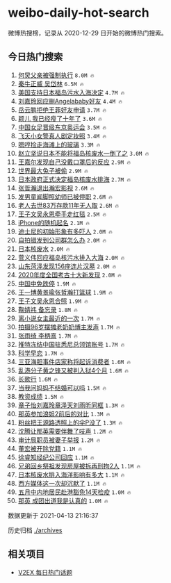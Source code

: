 # weibo-daily-hot-search

微博热搜榜，记录从 2020-12-29 日开始的微博热门搜索。

## 今日热门搜索

<!-- BEGIN -->

1. [何炅父亲被强制执行](https://s.weibo.com/weibo?q=%23%E4%BD%95%E7%82%85%E7%88%B6%E4%BA%B2%E8%A2%AB%E5%BC%BA%E5%88%B6%E6%89%A7%E8%A1%8C%23&Refer=top) `8.0M 🔥`
1. [秦牛正威 吴岱林](https://s.weibo.com/weibo?q=%E7%A7%A6%E7%89%9B%E6%AD%A3%E5%A8%81%20%E5%90%B4%E5%B2%B1%E6%9E%97&Refer=top) `6.5M 🔥`
1. [美国支持日本福岛污水入海决定](https://s.weibo.com/weibo?q=%23%E7%BE%8E%E5%9B%BD%E6%94%AF%E6%8C%81%E6%97%A5%E6%9C%AC%E7%A6%8F%E5%B2%9B%E6%B1%A1%E6%B0%B4%E5%85%A5%E6%B5%B7%E5%86%B3%E5%AE%9A%23&Refer=top) `4.7M 🔥`
1. [刘嘉玲回应删Angelababy好友](https://s.weibo.com/weibo?q=%E5%88%98%E5%98%89%E7%8E%B2%E5%9B%9E%E5%BA%94%E5%88%A0Angelababy%E5%A5%BD%E5%8F%8B&Refer=top) `4.4M 🔥`
1. [岳云鹏拒绝王菲好友申请](https://s.weibo.com/weibo?q=%23%E5%B2%B3%E4%BA%91%E9%B9%8F%E6%8B%92%E7%BB%9D%E7%8E%8B%E8%8F%B2%E5%A5%BD%E5%8F%8B%E7%94%B3%E8%AF%B7%23&Refer=top) `3.7M 🔥`
1. [颖儿 我已经瘦了十年了](https://s.weibo.com/weibo?q=%E9%A2%96%E5%84%BF%20%E6%88%91%E5%B7%B2%E7%BB%8F%E7%98%A6%E4%BA%86%E5%8D%81%E5%B9%B4%E4%BA%86&Refer=top) `3.6M 🔥`
1. [中国女足晋级东京奥运会](https://s.weibo.com/weibo?q=%23%E4%B8%AD%E5%9B%BD%E5%A5%B3%E8%B6%B3%E6%99%8B%E7%BA%A7%E4%B8%9C%E4%BA%AC%E5%A5%A5%E8%BF%90%E4%BC%9A%23&Refer=top) `3.5M 🔥`
1. [飞天小女警真人剧定妆照](https://s.weibo.com/weibo?q=%E9%A3%9E%E5%A4%A9%E5%B0%8F%E5%A5%B3%E8%AD%A6%E7%9C%9F%E4%BA%BA%E5%89%A7%E5%AE%9A%E5%A6%86%E7%85%A7&Refer=top) `3.4M 🔥`
1. [嗯哼捡走海滩上的玻璃](https://s.weibo.com/weibo?q=%E5%97%AF%E5%93%BC%E6%8D%A1%E8%B5%B0%E6%B5%B7%E6%BB%A9%E4%B8%8A%E7%9A%84%E7%8E%BB%E7%92%83&Refer=top) `3.3M 🔥`
1. [赵立坚说日本不能将福岛核废水一倒了之](https://s.weibo.com/weibo?q=%23%E8%B5%B5%E7%AB%8B%E5%9D%9A%E8%AF%B4%E6%97%A5%E6%9C%AC%E4%B8%8D%E8%83%BD%E5%B0%86%E7%A6%8F%E5%B2%9B%E6%A0%B8%E5%BA%9F%E6%B0%B4%E4%B8%80%E5%80%92%E4%BA%86%E4%B9%8B%23&Refer=top) `3.0M 🔥`
1. [王嘉尔发现自己没戴口罩后的反应](https://s.weibo.com/weibo?q=%23%E7%8E%8B%E5%98%89%E5%B0%94%E5%8F%91%E7%8E%B0%E8%87%AA%E5%B7%B1%E6%B2%A1%E6%88%B4%E5%8F%A3%E7%BD%A9%E5%90%8E%E7%9A%84%E5%8F%8D%E5%BA%94%23&Refer=top) `2.9M 🔥`
1. [世界最大兔子被偷](https://s.weibo.com/weibo?q=%E4%B8%96%E7%95%8C%E6%9C%80%E5%A4%A7%E5%85%94%E5%AD%90%E8%A2%AB%E5%81%B7&Refer=top) `2.9M 🔥`
1. [日本政府正式决定福岛核废水排海](https://s.weibo.com/weibo?q=%23%E6%97%A5%E6%9C%AC%E6%94%BF%E5%BA%9C%E6%AD%A3%E5%BC%8F%E5%86%B3%E5%AE%9A%E7%A6%8F%E5%B2%9B%E6%A0%B8%E5%BA%9F%E6%B0%B4%E6%8E%92%E6%B5%B7%23&Refer=top) `2.7M 🔥`
1. [张哲瀚退出瀚宏影视](https://s.weibo.com/weibo?q=%23%E5%BC%A0%E5%93%B2%E7%80%9A%E9%80%80%E5%87%BA%E7%80%9A%E5%AE%8F%E5%BD%B1%E8%A7%86%23&Refer=top) `2.6M 🔥`
1. [发男童闻脚照幼师已被停职](https://s.weibo.com/weibo?q=%23%E5%8F%91%E7%94%B7%E7%AB%A5%E9%97%BB%E8%84%9A%E7%85%A7%E5%B9%BC%E5%B8%88%E5%B7%B2%E8%A2%AB%E5%81%9C%E8%81%8C%23&Refer=top) `2.6M 🔥`
1. [老人去世83万存款11年无人取](https://s.weibo.com/weibo?q=%E8%80%81%E4%BA%BA%E5%8E%BB%E4%B8%9683%E4%B8%87%E5%AD%98%E6%AC%BE11%E5%B9%B4%E6%97%A0%E4%BA%BA%E5%8F%96&Refer=top) `2.6M 🔥`
1. [王子文吴永恩牵手走红毯](https://s.weibo.com/weibo?q=%E7%8E%8B%E5%AD%90%E6%96%87%E5%90%B4%E6%B0%B8%E6%81%A9%E7%89%B5%E6%89%8B%E8%B5%B0%E7%BA%A2%E6%AF%AF&Refer=top) `2.5M 🔥`
1. [iPhone的随机起名](https://s.weibo.com/weibo?q=%23iPhone%E7%9A%84%E9%9A%8F%E6%9C%BA%E8%B5%B7%E5%90%8D%23&Refer=top) `2.1M 🔥`
1. [迪士尼的初始形象有多吓人](https://s.weibo.com/weibo?q=%E8%BF%AA%E5%A3%AB%E5%B0%BC%E7%9A%84%E5%88%9D%E5%A7%8B%E5%BD%A2%E8%B1%A1%E6%9C%89%E5%A4%9A%E5%90%93%E4%BA%BA&Refer=top) `2.0M 🔥`
1. [自拍错发到公司群怎么办](https://s.weibo.com/weibo?q=%23%E8%87%AA%E6%8B%8D%E9%94%99%E5%8F%91%E5%88%B0%E5%85%AC%E5%8F%B8%E7%BE%A4%E6%80%8E%E4%B9%88%E5%8A%9E%23&Refer=top) `2.0M 🔥`
1. [日本核废水](https://s.weibo.com/weibo?q=%E6%97%A5%E6%9C%AC%E6%A0%B8%E5%BA%9F%E6%B0%B4&Refer=top) `2.0M 🔥`
1. [菅义伟回应福岛核污水排入大海](https://s.weibo.com/weibo?q=%23%E8%8F%85%E4%B9%89%E4%BC%9F%E5%9B%9E%E5%BA%94%E7%A6%8F%E5%B2%9B%E6%A0%B8%E6%B1%A1%E6%B0%B4%E6%8E%92%E5%85%A5%E5%A4%A7%E6%B5%B7%23&Refer=top) `2.0M 🔥`
1. [山东菏泽发现156座连片汉墓](https://s.weibo.com/weibo?q=%23%E5%B1%B1%E4%B8%9C%E8%8F%8F%E6%B3%BD%E5%8F%91%E7%8E%B0156%E5%BA%A7%E8%BF%9E%E7%89%87%E6%B1%89%E5%A2%93%23&Refer=top) `2.0M 🔥`
1. [2020年度全国考古十大新发现](https://s.weibo.com/weibo?q=%232020%E5%B9%B4%E5%BA%A6%E5%85%A8%E5%9B%BD%E8%80%83%E5%8F%A4%E5%8D%81%E5%A4%A7%E6%96%B0%E5%8F%91%E7%8E%B0%23&Refer=top) `2.0M 🔥`
1. [中国中免跌停](https://s.weibo.com/weibo?q=%E4%B8%AD%E5%9B%BD%E4%B8%AD%E5%85%8D%E8%B7%8C%E5%81%9C&Refer=top) `1.9M 🔥`
1. [王一博黄景瑜张哲瀚打篮球](https://s.weibo.com/weibo?q=%23%E7%8E%8B%E4%B8%80%E5%8D%9A%E9%BB%84%E6%99%AF%E7%91%9C%E5%BC%A0%E5%93%B2%E7%80%9A%E6%89%93%E7%AF%AE%E7%90%83%23&Refer=top) `1.9M 🔥`
1. [王子文吴永恩合照](https://s.weibo.com/weibo?q=%23%E7%8E%8B%E5%AD%90%E6%96%87%E5%90%B4%E6%B0%B8%E6%81%A9%E5%90%88%E7%85%A7%23&Refer=top) `1.9M 🔥`
1. [鞠婧祎 备忘录](https://s.weibo.com/weibo?q=%E9%9E%A0%E5%A9%A7%E7%A5%8E%20%E5%A4%87%E5%BF%98%E5%BD%95&Refer=top) `1.8M 🔥`
1. [离小说女主最近的一次](https://s.weibo.com/weibo?q=%23%E7%A6%BB%E5%B0%8F%E8%AF%B4%E5%A5%B3%E4%B8%BB%E6%9C%80%E8%BF%91%E7%9A%84%E4%B8%80%E6%AC%A1%23&Refer=top) `1.7M 🔥`
1. [拍摄96岁摆摊老奶奶博主发声](https://s.weibo.com/weibo?q=%E6%8B%8D%E6%91%8496%E5%B2%81%E6%91%86%E6%91%8A%E8%80%81%E5%A5%B6%E5%A5%B6%E5%8D%9A%E4%B8%BB%E5%8F%91%E5%A3%B0&Refer=top) `1.7M 🔥`
1. [张雨绮 李柄熹](https://s.weibo.com/weibo?q=%E5%BC%A0%E9%9B%A8%E7%BB%AE%20%E6%9D%8E%E6%9F%84%E7%86%B9&Refer=top) `1.7M 🔥`
1. [推特冻结中国驻悉尼总领馆账号](https://s.weibo.com/weibo?q=%23%E6%8E%A8%E7%89%B9%E5%86%BB%E7%BB%93%E4%B8%AD%E5%9B%BD%E9%A9%BB%E6%82%89%E5%B0%BC%E6%80%BB%E9%A2%86%E9%A6%86%E8%B4%A6%E5%8F%B7%23&Refer=top) `1.7M 🔥`
1. [科学早恋](https://s.weibo.com/weibo?q=%23%E7%A7%91%E5%AD%A6%E6%97%A9%E6%81%8B%23&Refer=top) `1.7M 🔥`
1. [三亚海胆事件店家称将起诉消费者](https://s.weibo.com/weibo?q=%23%E4%B8%89%E4%BA%9A%E6%B5%B7%E8%83%86%E4%BA%8B%E4%BB%B6%E5%BA%97%E5%AE%B6%E7%A7%B0%E5%B0%86%E8%B5%B7%E8%AF%89%E6%B6%88%E8%B4%B9%E8%80%85%23&Refer=top) `1.6M 🔥`
1. [乱港分子黄之锋又被判入狱4个月](https://s.weibo.com/weibo?q=%23%E4%B9%B1%E6%B8%AF%E5%88%86%E5%AD%90%E9%BB%84%E4%B9%8B%E9%94%8B%E5%8F%88%E8%A2%AB%E5%88%A4%E5%85%A5%E7%8B%B14%E4%B8%AA%E6%9C%88%23&Refer=top) `1.6M 🔥`
1. [长歌行](https://s.weibo.com/weibo?q=%E9%95%BF%E6%AD%8C%E8%A1%8C&Refer=top) `1.6M 🔥`
1. [当我问妈妈不结婚可以吗](https://s.weibo.com/weibo?q=%23%E5%BD%93%E6%88%91%E9%97%AE%E5%A6%88%E5%A6%88%E4%B8%8D%E7%BB%93%E5%A9%9A%E5%8F%AF%E4%BB%A5%E5%90%97%23&Refer=top) `1.5M 🔥`
1. [教资成绩](https://s.weibo.com/weibo?q=%E6%95%99%E8%B5%84%E6%88%90%E7%BB%A9&Refer=top) `1.5M 🔥`
1. [章子怡刘嘉玲章泽天刘雨昕同框](https://s.weibo.com/weibo?q=%23%E7%AB%A0%E5%AD%90%E6%80%A1%E5%88%98%E5%98%89%E7%8E%B2%E7%AB%A0%E6%B3%BD%E5%A4%A9%E5%88%98%E9%9B%A8%E6%98%95%E5%90%8C%E6%A1%86%23&Refer=top) `1.3M 🔥`
1. [那英参加浪姐2前后的对比](https://s.weibo.com/weibo?q=%23%E9%82%A3%E8%8B%B1%E5%8F%82%E5%8A%A0%E6%B5%AA%E5%A7%902%E5%89%8D%E5%90%8E%E7%9A%84%E5%AF%B9%E6%AF%94%23&Refer=top) `1.3M 🔥`
1. [粉丝把王源路透照上的伞P没了](https://s.weibo.com/weibo?q=%23%E7%B2%89%E4%B8%9D%E6%8A%8A%E7%8E%8B%E6%BA%90%E8%B7%AF%E9%80%8F%E7%85%A7%E4%B8%8A%E7%9A%84%E4%BC%9EP%E6%B2%A1%E4%BA%86%23&Refer=top) `1.3M 🔥`
1. [沈腾让那英需要伴舞了吱声](https://s.weibo.com/weibo?q=%E6%B2%88%E8%85%BE%E8%AE%A9%E9%82%A3%E8%8B%B1%E9%9C%80%E8%A6%81%E4%BC%B4%E8%88%9E%E4%BA%86%E5%90%B1%E5%A3%B0&Refer=top) `1.2M 🔥`
1. [审计局职员被妻子举报](https://s.weibo.com/weibo?q=%23%E5%AE%A1%E8%AE%A1%E5%B1%80%E8%81%8C%E5%91%98%E8%A2%AB%E5%A6%BB%E5%AD%90%E4%B8%BE%E6%8A%A5%23&Refer=top) `1.2M 🔥`
1. [董宏被开除党籍](https://s.weibo.com/weibo?q=%23%E8%91%A3%E5%AE%8F%E8%A2%AB%E5%BC%80%E9%99%A4%E5%85%9A%E7%B1%8D%23&Refer=top) `1.1M 🔥`
1. [徐睿知经纪公司回应](https://s.weibo.com/weibo?q=%23%E5%BE%90%E7%9D%BF%E7%9F%A5%E7%BB%8F%E7%BA%AA%E5%85%AC%E5%8F%B8%E5%9B%9E%E5%BA%94%23&Refer=top) `1.1M 🔥`
1. [兄弟回乡祭祖发现房屋被拆再刑拘2人](https://s.weibo.com/weibo?q=%23%E5%85%84%E5%BC%9F%E5%9B%9E%E4%B9%A1%E7%A5%AD%E7%A5%96%E5%8F%91%E7%8E%B0%E6%88%BF%E5%B1%8B%E8%A2%AB%E6%8B%86%E5%86%8D%E5%88%91%E6%8B%982%E4%BA%BA%23&Refer=top) `1.1M 🔥`
1. [日本核废水排入海洋影响有多大](https://s.weibo.com/weibo?q=%23%E6%97%A5%E6%9C%AC%E6%A0%B8%E5%BA%9F%E6%B0%B4%E6%8E%92%E5%85%A5%E6%B5%B7%E6%B4%8B%E5%BD%B1%E5%93%8D%E6%9C%89%E5%A4%9A%E5%A4%A7%23&Refer=top) `1.1M 🔥`
1. [西方媒体这一次却沉默了](https://s.weibo.com/weibo?q=%23%E8%A5%BF%E6%96%B9%E5%AA%92%E4%BD%93%E8%BF%99%E4%B8%80%E6%AC%A1%E5%8D%B4%E6%B2%89%E9%BB%98%E4%BA%86%23&Refer=top) `1.1M 🔥`
1. [五月中内地居民赴港豁免14天检疫](https://s.weibo.com/weibo?q=%E4%BA%94%E6%9C%88%E4%B8%AD%E5%86%85%E5%9C%B0%E5%B1%85%E6%B0%91%E8%B5%B4%E6%B8%AF%E8%B1%81%E5%85%8D14%E5%A4%A9%E6%A3%80%E7%96%AB&Refer=top) `1.0M 🔥`
1. [那英 成团出道我是认真的](https://s.weibo.com/weibo?q=%E9%82%A3%E8%8B%B1%20%E6%88%90%E5%9B%A2%E5%87%BA%E9%81%93%E6%88%91%E6%98%AF%E8%AE%A4%E7%9C%9F%E7%9A%84&Refer=top) `1.0M 🔥`

数据更新于 2021-04-13 21:16:37

<!-- END -->

历史归档 [./archives](./archives)

## 相关项目

- [V2EX 每日热门话题](https://github.com/boojack/v2ex-daily-hot-topic)
